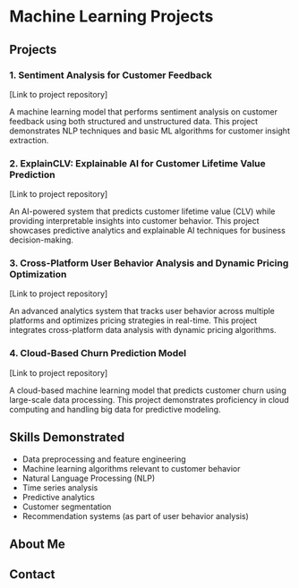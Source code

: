 # Machine Learning Projects

## Projects

### 1. Sentiment Analysis for Customer Feedback
[Link to project repository]

A machine learning model that performs sentiment analysis on customer feedback using both structured and unstructured data. This project demonstrates NLP techniques and basic ML algorithms for customer insight extraction.

### 2. ExplainCLV: Explainable AI for Customer Lifetime Value Prediction
[Link to project repository]

An AI-powered system that predicts customer lifetime value (CLV) while providing interpretable insights into customer behavior. This project showcases predictive analytics and explainable AI techniques for business decision-making.

### 3. Cross-Platform User Behavior Analysis and Dynamic Pricing Optimization
[Link to project repository]

An advanced analytics system that tracks user behavior across multiple platforms and optimizes pricing strategies in real-time. This project integrates cross-platform data analysis with dynamic pricing algorithms.

### 4. Cloud-Based Churn Prediction Model
[Link to project repository]

A cloud-based machine learning model that predicts customer churn using large-scale data processing. This project demonstrates proficiency in cloud computing and handling big data for predictive modeling.

## Skills Demonstrated
- Data preprocessing and feature engineering
- Machine learning algorithms relevant to customer behavior
- Natural Language Processing (NLP)
- Time series analysis
- Predictive analytics
- Customer segmentation
- Recommendation systems (as part of user behavior analysis)

## About Me


## Contact
